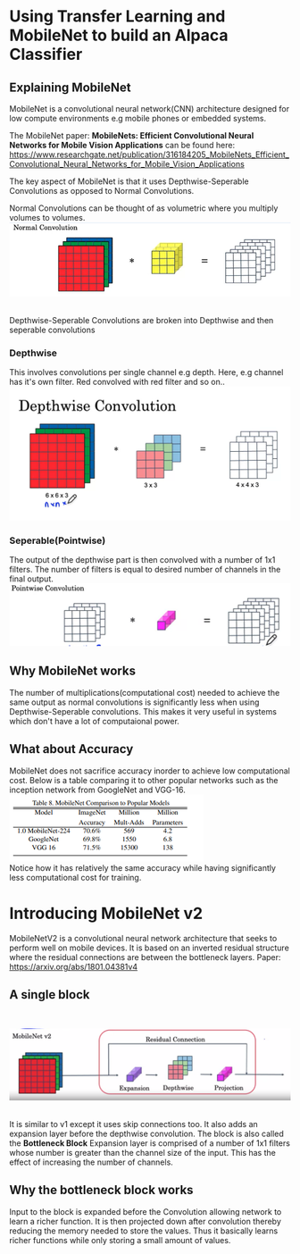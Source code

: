 # Using Transfer Learning and MobileNet to build an Alpaca Classifier

## Explaining MobileNet

MobileNet is a convolutional neural network(CNN) architecture designed for low compute environments
e.g mobile phones or embedded systems.

The MobileNet paper: <b>MobileNets: Efficient Convolutional Neural Networks for Mobile Vision Applications</b> can be found here: https://www.researchgate.net/publication/316184205_MobileNets_Efficient_Convolutional_Neural_Networks_for_Mobile_Vision_Applications

The key aspect of MobileNet is that it uses Depthwise-Seperable Convolutions as opposed to Normal Convolutions.

Normal Convolutions can be thought of as volumetric where you multiply volumes to volumes.
![Normal Convolution](images/Normal_Convolution.PNG)

<br>
Depthwise-Seperable Convolutions are broken into Depthwise and then seperable convolutions

### Depthwise
This involves convolutions per single channel e.g depth.
Here, e.g channel has it's own filter. Red convolved with red filter and so on..
![Depthwise Convolution](images/Depthwise.PNG)

### Seperable(Pointwise)
The output of the depthwise part is then convolved with a number of 1x1 filters. The number of filters 
is equal to desired number of channels in the final output.
![Seperable Convolution](images/Pointwise_Convolution.PNG)

## Why MobileNet works

The number of multiplications(computational cost) needed to achieve the same output as normal convolutions is significantly less when using Depthwise-Seperable convolutions.
This makes it very useful in systems which don't have a lot of computaional power.

## What about Accuracy

MobileNet does not sacrifice accuracy inorder to achieve low computational cost. Below is a table comparing
it to other popular networks such as the inception network from GoogleNet and VGG-16.
<br>
![Comparison](images/MobileNet_Comparison.PNG)
<br>
Notice how it has relatively the same accuracy while having significantly less computational cost for training.


# Introducing MobileNet v2

MobileNetV2 is a convolutional neural network architecture that seeks to perform well on mobile devices. It is based on an inverted residual structure where the residual connections are between the bottleneck layers.
Paper: https://arxiv.org/abs/1801.04381v4

## A single block
<br>

![MobileNet v2](images/MobileNetv2.PNG)

<br>
It is similar to v1 except it uses skip connections too. It also adds an expansion layer before the depthwise
convolution.
The block is also called the <b>Bottleneck Block</b>
Expansion layer is comprised of a number of 1x1 filters whose number is greater than the channel size of the input.
This has the effect of increasing the number of channels.

## Why the bottleneck block works
Input to the block is expanded before the Convolution allowing network to learn a richer function. It is 
then projected down after convolution thereby reducing the memory needed to store the values. 
Thus it basically learns richer functions while only storing a small amount of values.
